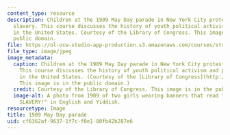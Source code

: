 ```yaml
---
content_type: resource
description: Children at the 1909 May Day parade in New York City protesting child
  slavery. This course discusses the history of youth political activism and participation
  in the United States. Courtesy of the Library of Congress. This image is in the
  public domain.
file: https://ol-ocw-studio-app-production.s3.amazonaws.com/courses/sts-080-youth-political-participation-spring-2016/cf6362af96371f7cf0e180fb42b287e6_sts-080s16.jpg
file_type: image/jpeg
image_metadata:
  caption: Children at the 1909 May Day parade in New York City protesting child slavery.
    This course discusses the history of youth political activism and participation
    in the United States. (Courtesy of the [Library of Congress](http://www.loc.gov/pictures/item/97519062/).
    This image is in the public domain.)
  credit: Courtesy of the Library of Congress. This image is in the public domain.
  image-alt: A photo from 1909 of two girls wearing banners that read "ABOLISH CHILD
    SLAVERY!" in English and Yiddish.
resourcetype: Image
title: 1909 May Day parade
uid: cf6362af-9637-1f7c-f0e1-80fb42b287e6
---
```

